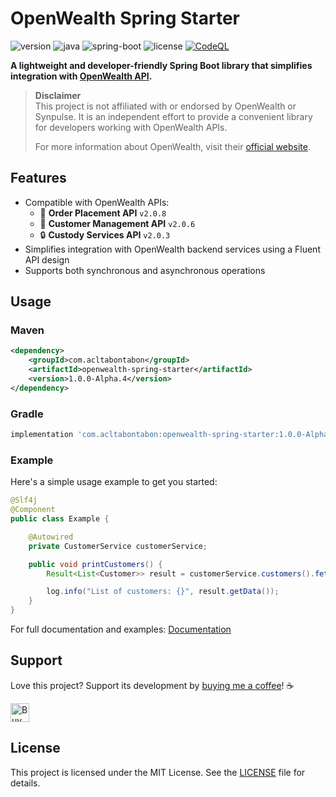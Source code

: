 
# OpenWealth Spring Starter

![version](https://img.shields.io/badge/version-1.0.0--Alpha.4-blue)
![java](https://img.shields.io/badge/java-17%2B-blue)
![spring-boot](https://img.shields.io/badge/spring--boot-3.4.x-blue)
![license](https://img.shields.io/github/license/acltabontabon/openwealth-spring-starter)
[![CodeQL](https://github.com/acltabontabon/openwealth-spring-starter/actions/workflows/codeql.yml/badge.svg)](https://github.com/acltabontabon/openwealth-spring-starter/actions/workflows/codeql.yml)

**A lightweight and developer-friendly Spring Boot library that simplifies integration with [OpenWealth API](https://openwealth.ch).**

> **Disclaimer**  
> This project is not affiliated with or endorsed by OpenWealth or Synpulse. It is an independent effort to provide a convenient library for developers working with OpenWealth APIs.  
>
> For more information about OpenWealth, visit their [official website](https://openwealth.ch).


## Features

- Compatible with OpenWealth APIs:
  - 🚀 **Order Placement API** `v2.0.8`
  - 👥 **Customer Management API** `v2.0.6`
  - 🔒 **Custody Services API** `v2.0.3`
- Simplifies integration with OpenWealth backend services using a Fluent API design
- Supports both synchronous and asynchronous operations

## Usage

### Maven
```xml
<dependency>
    <groupId>com.acltabontabon</groupId>
    <artifactId>openwealth-spring-starter</artifactId>
    <version>1.0.0-Alpha.4</version>
</dependency>
```

### Gradle
```gradle
implementation 'com.acltabontabon:openwealth-spring-starter:1.0.0-Alpha.4'
```

### Example
Here's a simple usage example to get you started:
```java
@Slf4j
@Component
public class Example {

    @Autowired
    private CustomerService customerService;

    public void printCustomers() {
        Result<List<Customer>> result = customerService.customers().fetch();

        log.info("List of customers: {}", result.getData());
    }
}
```

For full documentation and examples: [Documentation](https://acltabontabon.com/openwealth-spring-starter/)

## Support

Love this project? Support its development by [buying me a coffee](https://ko-fi.com/acltabontabon)! ☕

<span><a href='https://ko-fi.com/acltabontabon' target='_blank'><img style='height:30px;' src='https://az743702.vo.msecnd.net/cdn/kofi3.png?v=1' border='0' alt='Buy Me a Coffee at ko-fi.com'></a></span>


## License

This project is licensed under the MIT License. See the [LICENSE](./LICENSE) file for details.
